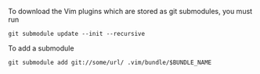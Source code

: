 To download the Vim plugins which are stored as git submodules, you must
run

```
git submodule update --init --recursive
```

To add a submodule

```
git submodule add git://some/url/ .vim/bundle/$BUNDLE_NAME
```
